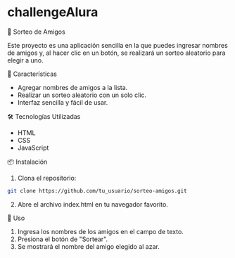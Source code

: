# challengeAlura

🎉 Sorteo de Amigos

Este proyecto es una aplicación sencilla en la que puedes ingresar nombres de amigos y, al hacer clic en un botón, se realizará un sorteo aleatorio para elegir a uno.

🚀 Características
- Agregar nombres de amigos a la lista.
- Realizar un sorteo aleatorio con un solo clic.
- Interfaz sencilla y fácil de usar.

🛠️ Tecnologías Utilizadas
- HTML
- CSS
- JavaScript

📦 Instalación
1. Clona el repositorio:
```bash
git clone https://github.com/tu_usuario/sorteo-amigos.git
```

2. Abre el archivo index.html en tu navegador favorito.

📌 Uso
1. Ingresa los nombres de los amigos en el campo de texto.
2. Presiona el botón de "Sortear".
3. Se mostrará el nombre del amigo elegido al azar.
